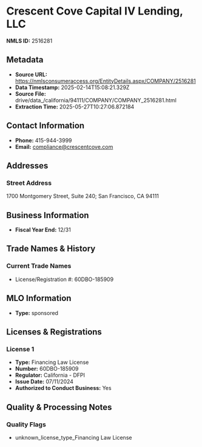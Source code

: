 # Crescent Cove Capital IV Lending, LLC

**NMLS ID:** 2516281

## Metadata
- **Source URL:** https://nmlsconsumeraccess.org/EntityDetails.aspx/COMPANY/2516281
- **Data Timestamp:** 2025-02-14T15:08:21.329Z
- **Source File:** drive/data_/california/94111/COMPANY/COMPANY_2516281.html
- **Extraction Time:** 2025-05-27T10:27:06.872184

## Contact Information
- **Phone:** 415-944-3999
- **Email:** compliance@crescentcove.com

## Addresses
### Street Address
1700 Montgomery Street, Suite 240; San Francisco, CA 94111

## Business Information
- **Fiscal Year End:** 12/31

## Trade Names & History
### Current Trade Names
- License/Registration #: 60DBO-185909

## MLO Information
- **Type:** sponsored

## Licenses & Registrations

### License 1
- **Type:** Financing Law License
- **Number:** 60DBO-185909
- **Regulator:** California - DFPI
- **Issue Date:** 07/11/2024
- **Authorized to Conduct Business:** Yes

## Quality & Processing Notes
### Quality Flags
- unknown_license_type_Financing Law License
